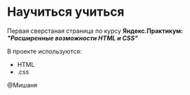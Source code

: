 # Научиться учиться

Первая сверстаная страница по курсу __Яндекс.Практикум: *"Расширенные возможности HTML и CSS"*__

В проекте используются:
* HTML
* .css

@Мишаня
